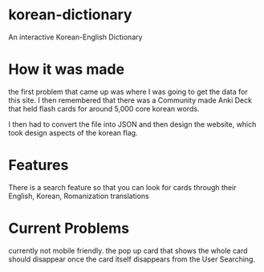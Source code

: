 # korean-dictionary
An interactive Korean-English Dictionary

# How it was made
the first problem that came up was where I was going to get the data for this site. I then remembered that
there was a Community made Anki Deck that held flash cards for around 5,000 core korean words.

I then had to convert the file into JSON and then design the website, which took design aspects of the korean
flag.

# Features
There is a search feature so that you can look for cards through their English, Korean, Romanization translations

# Current Problems
currently not mobile friendly.
the pop up card that shows the whole card should disappear once the card itself disappears from the User Searching.
